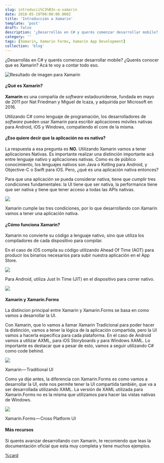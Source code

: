 ```yaml
---
slug: introducci%C3%B3n-a-xamarin
date: 2018-05-19T00:00:00.000Z
title: 'Introducción a Xamarin'
template: 'post'
draft: false
description: '¿Desarrollás en C# y querés comenzar desarrollar mobile? ¿Querés conocer que es Xamarin? Acá te voy a contar todo eso. Xamarin es una compañía de software estadounidense, fundada en mayo de 2011 por…'
category: ''
tags: [Xamarin, Xamarin Forms, Xamarin App Development]
collection: 'blog'
---
```


¿Desarrollás en C# y querés comenzar desarrollar mobile? ¿Querés conocer que es Xamarin? Acá te voy a contar todo eso.

![Resultado de imagen para Xamarin](introduccion-a-xamarin/0.png)

#### ¿Qué es Xamarin?

**Xamarin** es una compañía de _software_ estadounidense, fundada en mayo de 2011 por Nat Friedman y Miguel de Icaza, y adquirida por Microsoft en 2016.

Utilizando C# como lenguaje de programación, los desarrolladores de _software_ pueden usar Xamarin para escribir aplicaciones móviles nativas para Android, iOS y Windows, compatiendo el core de la misma.

#### ¿Eso quiere decir que la aplicación no es nativa?

La respuesta a esa pregunta es **NO.** Utilizando Xamarin vamos a tener aplicaciones Nativas. Es importante realizar una distinción importante acá entre lenguaje nativo y aplicaciones nativas. Como es de público conocimiento, los lenguajes nativos son Java o Kotling para Android, y Objective-C o Swift para iOS. Pero, ¿qué es una aplicación nativa entonces?

Para que una aplicación se pueda considerar nativa, tiene que cumplir tres condiciones fundamentales: la UI tiene que ser nativa, la performance tiene que ser nativa y tiene que tener acceso a todas las APIs nativas.

![](introduccion-a-xamarin/1.png)

Xamarin cumple las tres condiciones, por lo que desarrollando con Xamarin vamos a tener una aplicación nativa.

#### ¿Cómo funciona Xamarin?

Xamarin no convierte su código a lenguaje nativo, sino que utiliza los compiladores de cada dispositivo para compilar.

En el caso de iOS compila su código utilizando Ahead Of Time (AOT) para producir los binarios necesarios para subir nuestra aplicación en el App Store.

![](introduccion-a-xamarin/2.png)

Para Android, utiliza Just In Time (JIT) en el dispositivo para correr nativo.

![](introduccion-a-xamarin/3.png)

#### Xamarin y Xamarin.Forms

La distincion principal entre Xamarin y Xamarin.Forms se basa en como vamos a desarrollar la UI.

Con Xamarin, que lo vamos a llamar Xamarin Tradicional para poder hacer la distinción, vamos a tener la lógica de la aplicación compartida, pero la UI vamos a hacerla especifica para cada plataforma. En el caso de Android vamos a utilizar AXML, para iOS Storyboards y para Windows XAML. Lo importante es destacar que a pesar de esto, vamos a seguir utilizando C# como code behind.

![](introduccion-a-xamarin/4.png)

<figcaption>Xamarin — Traditional UI</figcaption>

Como ya dije antes, la diferencia con Xamarin.Forms es como vamos a desarrollar la UI, este nos permite tener la UI compartida también, que va a ser desarrollada utilizando XAML. La versión de XAML utilizada para Xamarin.Forms no es la misma que utilizamos para hacer las vistas nativas de Windows.

![](introduccion-a-xamarin/5.png)

<figcaption>Xamarin.Forms — Cross Platform UI</figcaption>

#### Más recursos

Si querés avanzar desarrollando con Xamarin, te recomiendo que leas la documentación oficial que esta muy completa y tiene muchos ejemplos.

[%card](https://docs.microsoft.com/es-es/xamarin/cross-platform/get-started/)
